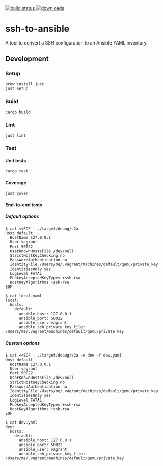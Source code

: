<!-- markdownlint-disable MD013 MD033 MD041 -->
<div>
  <a href="https://github.com/marccarre/ssh-to-ansible/actions">
    <img src="https://github.com/marccarre/ssh-to-ansible/actions/workflows/ci.yaml/badge.svg" alt="build status">
  </a>
  <a href="https://github.com/marccarre/ssh-to-ansible/releases">
    <img src="https://img.shields.io/github/downloads/marccarre/ssh-to-ansible/total.svg" alt="downloads">
  </a>
</div>
<!-- markdownlint-enable MD013 MD033 MD041 -->

# ssh-to-ansible

A tool to convert a SSH configuration to an Ansible YAML inventory.

## Development

### Setup

```console
brew install just
just setup
```

### Build

```console
cargo build
```

### Lint

```console
just lint
```

### Test

#### Unit tests

```console
cargo test
```

#### Coverage

```console
just cover
```

#### End-to-end tests

##### Default options

```console
$ cat <<EOF | ./target/debug/s2a
Host default
  HostName 127.0.0.1
  User vagrant
  Port 50022
  UserKnownHostsFile /dev/null
  StrictHostKeyChecking no
  PasswordAuthentication no
  IdentityFile /Users/me/.vagrant/machines/default/qemu/private_key
  IdentitiesOnly yes
  LogLevel FATAL
  PubkeyAcceptedKeyTypes +ssh-rsa
  HostKeyAlgorithms +ssh-rsa
EOF

$ cat local.yaml
local:
  hosts:
    default:
      ansible_host: 127.0.0.1
      ansible_port: 50022
      ansible_user: vagrant
      ansible_ssh_private_key_file: /Users/me/.vagrant/machines/default/qemu/private_key
```

##### Custom options

```console
$ cat <<EOF | ./target/debug/s2a -e dev -f dev.yaml
Host default
  HostName 127.0.0.1
  User vagrant
  Port 50022
  UserKnownHostsFile /dev/null
  StrictHostKeyChecking no
  PasswordAuthentication no
  IdentityFile /Users/me/.vagrant/machines/default/qemu/private_key
  IdentitiesOnly yes
  LogLevel FATAL
  PubkeyAcceptedKeyTypes +ssh-rsa
  HostKeyAlgorithms +ssh-rsa
EOF

$ cat dev.yaml
dev:
  hosts:
    default:
      ansible_host: 127.0.0.1
      ansible_port: 50022
      ansible_user: vagrant
      ansible_ssh_private_key_file: /Users/me/.vagrant/machines/default/qemu/private_key
```
